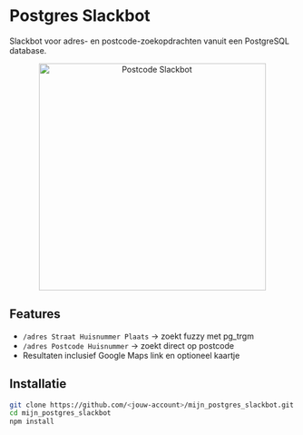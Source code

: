 # Postgres Slackbot

Slackbot voor adres- en postcode-zoekopdrachten vanuit een PostgreSQL database.

<p align="center">
  <img src="images/postcode1234ab.png" alt="Postcode Slackbot" width="400"/>
</p>

## Features
- `/adres Straat Huisnummer Plaats` → zoekt fuzzy met pg_trgm
- `/adres Postcode Huisnummer` → zoekt direct op postcode
- Resultaten inclusief Google Maps link en optioneel kaartje

## Installatie
```bash
git clone https://github.com/<jouw-account>/mijn_postgres_slackbot.git
cd mijn_postgres_slackbot
npm install
